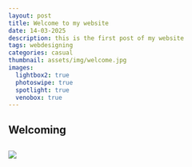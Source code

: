 ```yaml
---
layout: post
title: Welcome to my website
date: 14-03-2025
description: this is the first post of my website
tags: webdesigning
categories: casual
thumbnail: assets/img/welcome.jpg
images:
  lightbox2: true
  photoswipe: true
  spotlight: true
  venobox: true
---
```



## Welcoming

<a href="assets/img/dali.jpg" data-lightbox="dali"><img src="assets/img/dali.jpg" /></a>
---
